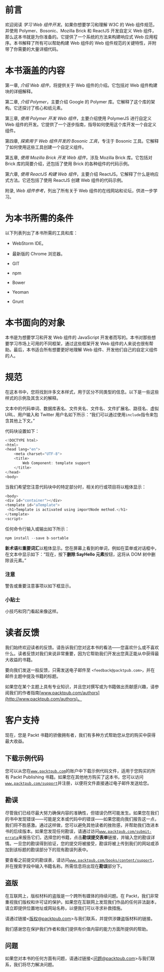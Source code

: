 # 前言

欢迎阅读 *学习 Web 组件开发*。如果你想要学习和理解 W3C 的 Web 组件规范，并使用 Polymer、Bosonic、Mozilla Brick 和 ReactJS 开发自定义 Web 组件，那么这本书就是为你准备的。它提供了一个系统的方法来构建响应式 Web 应用程序。本书解释了所有可以帮助构建 Web 组件的 Web 组件规范的关键特性，并附带了你需要的大量详细代码。

# 本书涵盖的内容

第一章, *介绍 Web 组件*，将提供关于 Web 组件的介绍。它包括对 Web 组件构建块的详细解释。

第二章, *介绍 Polymer*，主要介绍 Google 的 Polymer 库。它解释了这个库的架构。它还探讨了核心和纸元素。

第三章, *使用 Polymer 开发 Web 组件*，主要介绍使用 PolymerJS 进行自定义 Web 组件的开发。它提供了一个逐步指南，指导如何使用这个库开发一个自定义组件。

第四章, *探索用于 Web 组件开发的 Bosonic 工具*，专注于 Bosonic 工具。它解释了如何使用这些工具创建一个自定义组件。

第五章, *使用 Mozilla Brick 开发 Web 组件*，涉及 Mozilla Brick 库。它包括对 Brick 库的简要介绍，还包括了使用 Brick 的各种组件的代码示例。

第六章, *使用 ReactJS 构建 Web 组件*，主要介绍 ReactJS。它解释了什么是响应式方法。它还包括了使用 ReactJS 创建 Web 组件的代码示例。

附录, *Web 组件参考*，列出了所有关于 Web 组件的在线网站和论坛，供进一步学习。

# 为本书所需的条件

以下列表列出了本书所需的工具和库：

+   WebStorm IDE。

+   最新版的 Chrome 浏览器。

+   GIT

+   npm

+   Bower

+   Yeoman

+   Grunt

# 本书面向的对象

本书是为想要学习和开发 Web 组件的 JavaScript 开发者而写的。本书对那些想要学习市场上可用的不同框架，通过这些框架开发 Web 组件的人来说也很有帮助。最后，本书适合所有想要更好地理解 Web 组件、开发他们自己的自定义组件的人。

# 规范

在这本书中，您将找到许多文本样式，用于区分不同类型的信息。以下是一些这些样式的示例及其含义的解释。

文本中的代码单词、数据库表名、文件夹名、文件名、文件扩展名、路径名、虚拟 URL、用户输入和 Twitter 用户名如下所示：“我们可以通过使用`include`指令来包含其他上下文。”

代码块设置如下：

```js
<!DOCTYPE html>
<html>
<head lang="en">
    <meta charset="UTF-8">
    <title>
        Web Component: template support
    </title>
</head>
<body>
```

当我们希望您注意代码块中的特定部分时，相关的行或项目将以粗体显示：

```js
<body>
<div id="container"></div>
<template id="aTemplate">
 <h1>Template is activated using importNode method.</h1>
</template>
<script>
```

任何命令行输入或输出如下所示：

```js
npm install --save b-sortable

```

**新术语**和**重要词汇**以粗体显示。您在屏幕上看到的单词，例如在菜单或对话框中，在文本中显示如下：“现在，按下**删除 SayHello 元素**按钮，这将从 DOM 树中删除该元素。”

### 注意

警告或重要注意事项以如下框显示。

### 小贴士

小技巧和窍门看起来像这样。

# 读者反馈

我们始终欢迎读者的反馈。请告诉我们您对这本书的看法——您喜欢什么或不喜欢什么。读者反馈对我们来说非常重要，因为它帮助我们开发出您真正能从中获得最大收益的书籍。

要向我们发送一般反馈，只需发送电子邮件至 `<feedback@packtpub.com>`，并在邮件主题中提及书籍的标题。

如果您在某个主题上具有专业知识，并且您对撰写或为书籍做出贡献感兴趣，请参阅我们的作者指南[www.packtpub.com/authors](http://www.packtpub.com/authors)。

# 客户支持

现在，您是 Packt 书籍的骄傲拥有者，我们有多种方式帮助您从您的购买中获得最大收益。

## 下载示例代码

您可以从您在[`www.packtpub.com`](http://www.packtpub.com)的账户中下载示例代码文件，适用于您购买的所有 Packt Publishing 书籍。如果您在其他地方购买了这本书，您可以访问[`www.packtpub.com/support`](http://www.packtpub.com/support)并注册，以便将文件直接通过电子邮件发送给您。

## 勘误

尽管我们已经尽最大努力确保内容的准确性，但错误仍然可能发生。如果您在我们的书中发现错误——可能是文本或代码中的错误——如果您能向我们报告这一点，我们将不胜感激。通过这样做，您可以避免其他读者的挫败感，并帮助我们改进本书的后续版本。如果您发现任何勘误，请通过访问[`www.packtpub.com/submit-errata`](http://www.packtpub.com/submit-errata)来报告它们，选择您的书籍，点击**勘误提交表单**链接，并输入您的勘误详情。一旦您的勘误得到验证，您的提交将被接受，勘误将被上传到我们的网站或添加到该标题的勘误部分下的现有勘误列表中。

要查看之前提交的勘误表，请访问[`www.packtpub.com/books/content/support`](https://www.packtpub.com/books/content/support)，并在搜索字段中输入书籍名称。所需信息将出现在**勘误**部分下。

## 盗版

在互联网上，版权材料的盗版是一个跨所有媒体的持续问题。在 Packt，我们非常重视我们版权和许可证的保护。如果您在互联网上发现我们作品的任何非法副本，请立即提供位置地址或网站名称，以便我们可以寻求补救措施。

请通过链接<版权@packtpub.com>与我们联系，并提供涉嫌盗版材料的链接。

我们感谢您在保护我们作者和我们提供有价值内容的能力方面所提供的帮助。

## 问题

如果您对本书的任何方面有问题，请通过链接<问题@packtpub.com>与我们联系，我们将尽力解决问题。
